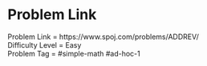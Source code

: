<h1>Problem Link</h1>
Problem Link = https://www.spoj.com/problems/ADDREV/
<br>
Difficulty Level = Easy
<br>
Problem Tag = #simple-math #ad-hoc-1
